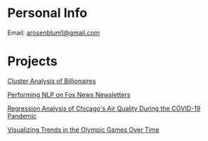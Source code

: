 # Personal Info
Email: arosenblum1@gmail.com

# Projects
[Cluster Analysis of Billionaires](https://github.com/arosenblum1/arosenblum1/blob/main/Projects/Billionaires.md)

[Performing NLP on Fox News Newsletters](https://github.com/arosenblum1/arosenblum1/blob/main/Projects/FoxNews.md)

[Regression Analysis of Chicago's Air Quality During the COVID-19 Pandemic](https://arosenblum1.github.io/arosenblum1/airquality/)

[Visualizing Trends in the Olympic Games Over Time](https://arosenblum1.github.io/arosenblum1/olympics/)
